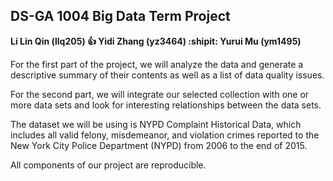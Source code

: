 ## DS-GA 1004 Big Data Term Project  

**Li Lin Qin (llq205)     :+1:        Yidi Zhang (yz3464)      :shipit:       Yurui Mu (ym1495)**


For the first part of the project, we will analyze the data and generate a descriptive summary of their contents as well as a list of data quality issues. 


For the second part, we will integrate our selected collection with one or more data sets and look for interesting relationships between the data sets.


The dataset we will be using is NYPD Complaint Historical Data, which includes all valid felony, misdemeanor, and violation crimes reported to the New York City Police Department (NYPD) from 2006 to the end of 2015.



All components of our project are reproducible.
 
 
